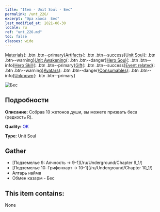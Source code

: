 ```yaml
---
title: "Item - Unit Soul - Бес"
permalink: /unt_226/
excerpt: "Эра хаоса  Бес"
last_modified_at: 2021-06-30
locale: ru
ref: "unt_226.md"
toc: false
classes: wide
---
```

 [Materials](/ItemsRU/){: .btn .btn--primary}[Artifacts](/ItemsRU/Artifacts/){: .btn .btn--success}[Unit Soul](/ItemsRU/UnitSoul/){: .btn .btn--warning}[Unit Awakening](/ItemsRU/UnitAwakening/){: .btn .btn--danger}[Hero Soul](/ItemsRU/HeroSoul/){: .btn .btn--info}[Hero Skill](/ItemsRU/HeroSkill/){: .btn .btn--primary}[Gift](/ItemsRU/Gift/){: .btn .btn--success}[Event related](/ItemsRU/Events/){: .btn .btn--warning}[Avatars](/ItemsRU/Avatars/){: .btn .btn--danger}[Consumables](/ItemsRU/Consumables/){: .btn .btn--info}[Unknown](/ItemsRU/Unknown/){: .btn .btn--primary}

 ![Бес](/images/u/ti_xiaoemo.jpg)

## Подробности
 **Описание:** Собрав 10 жетонов души, вы можете призвать беса (редкость R).

 **Quality:** <span style="color: #0000CD">OK</span>

 **Type:** Unit Soul

## Gather

*    [Подземелье 9: Алчность -> 9-1](/ru/Underground/Chapter 9_1/) 
*    [Подземелье 10: Грифонхарт -> 10-1](/ru/Underground/Chapter 10_1/) 
*    Алтарь найма 
*    Обмен казарм - Бес 

## This item contains:

  None

